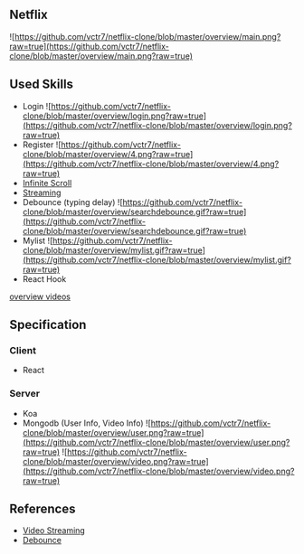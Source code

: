 ## Netflix
![https://github.com/vctr7/netflix-clone/blob/master/overview/main.png?raw=true](https://github.com/vctr7/netflix-clone/blob/master/overview/main.png?raw=true)

## Used Skills
- Login
![https://github.com/vctr7/netflix-clone/blob/master/overview/login.png?raw=true](https://github.com/vctr7/netflix-clone/blob/master/overview/login.png?raw=true)
- Register
![https://github.com/vctr7/netflix-clone/blob/master/overview/4.png?raw=true](https://github.com/vctr7/netflix-clone/blob/master/overview/4.png?raw=true)
- [Infinite Scroll](https://drive.google.com/file/d/1k2kyJIsqjy21Nq1yUXn3zrUVfX6An7y6/view?usp=sharing)
- [Streaming](https://drive.google.com/file/d/15YhIP8tls-5_RX0zoacNIwOdESQ3Qtqd/view?usp=sharing)
- Debounce (typing delay)
![https://github.com/vctr7/netflix-clone/blob/master/overview/searchdebounce.gif?raw=true](https://github.com/vctr7/netflix-clone/blob/master/overview/searchdebounce.gif?raw=true)
- Mylist
![https://github.com/vctr7/netflix-clone/blob/master/overview/mylist.gif?raw=true](https://github.com/vctr7/netflix-clone/blob/master/overview/mylist.gif?raw=true)
- React Hook

[overview videos](https://drive.google.com/drive/folders/167PenUAr3xdfL_ccGouGtlOtiNY3T6Rp)

## Specification

### Client
- React

### Server
- Koa
- Mongodb (User Info, Video Info)
![https://github.com/vctr7/netflix-clone/blob/master/overview/user.png?raw=true](https://github.com/vctr7/netflix-clone/blob/master/overview/user.png?raw=true)
![https://github.com/vctr7/netflix-clone/blob/master/overview/video.png?raw=true](https://github.com/vctr7/netflix-clone/blob/master/overview/video.png?raw=true)

## References
- [Video Streaming](https://dev.to/abdisalan_js/how-to-code-a-video-streaming-server-using-nodejs-2o0)
- [Debounce](https://ithub.tistory.com/319)
